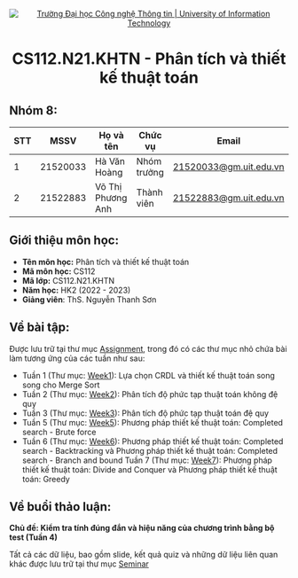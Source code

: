 <p align="center">
  <a href="https://www.uit.edu.vn/" title="Trường Đại học Công nghệ Thông tin" style="border: none;">
    <img src="https://i.imgur.com/WmMnSRt.png" alt="Trường Đại học Công nghệ Thông tin | University of Information Technology">
  </a>
</p>

<h1 align="center"><b>CS112.N21.KHTN - Phân tích và thiết kế thuật toán</b></h>

## Nhóm 8:
|**STT**|**MSSV**|  **Họ và tên**  |**Chức vụ**|       **Email**      |
|-------|--------|-----------------|-----------|----------------------|
|   1   |21520033|   Hà Văn Hoàng  |Nhóm trưởng|21520033@gm.uit.edu.vn|
|   2   |21522883|Võ Thị Phương Anh|Thành viên |21522883@gm.uit.edu.vn|

## Giới thiệu môn học:
* **Tên môn học:** Phân tích và thiết kế thuật toán
* **Mã môn học:** CS112
* **Mã lớp:** CS112.N21.KHTN
* **Năm học:** HK2 (2022 - 2023)
* **Giảng viên**: ThS. Nguyễn Thanh Sơn

## Về bài tập:
Được lưu trữ tại thư mục [Assignment](https://github.com/hhoangcpascal/CS112.N21.KHTN/tree/main/Assignment), trong đó có các thư mục nhỏ chứa bài làm tương ứng của các tuần như sau:
- Tuần 1 (Thư mục: [Week1](https://github.com/hhoangcpascal/CS112.N21.KHTN/tree/main/Assignment/Week1)): Lựa chọn CRDL và thiết kế thuật toán song song cho Merge Sort
- Tuần 2 (Thư mục: [Week2](https://github.com/hhoangcpascal/CS112.N21.KHTN/tree/main/Assignment/Week2)): Phân tích độ phức tạp thuật toán không đệ quy
- Tuần 3 (Thư mục: [Week3](https://github.com/hhoangcpascal/CS112.N21.KHTN/tree/main/Assignment/Week3)): Phân tích độ phức tạp thuật toán đệ quy
- Tuần 5 (Thư mục: [Week5](https://github.com/hhoangcpascal/CS112.N21.KHTN/tree/main/Assignment/Week5)): Phương pháp thiết kế thuật toán: Completed search - Brute force
- Tuần 6 (Thư mục: [Week6](https://github.com/hhoangcpascal/CS112.N21.KHTN/tree/main/Assignment/Week6)): Phương pháp thiết kế thuật toán: Completed search - Backtracking và Phương pháp thiết kế thuật toán: Completed search - Branch and bound
Tuần 7 (Thư mục: [Week7](https://github.com/hhoangcpascal/CS112.N21.KHTN/tree/main/Assignment/Week7)): Phương pháp thiết kế thuật toán: Divide and Conquer và Phương pháp thiết kế thuật toán: Greedy

## Về buổi thảo luận:
**Chủ đề: Kiểm tra tính đúng đắn và hiệu năng của chương trình bằng bộ test (Tuần 4)**

Tất cả các dữ liệu, bao gồm slide, kết quả quiz và những dữ liệu liên quan khác được lưu trữ tại thư mục [Seminar](https://github.com/hhoangcpascal/CS112.N21.KHTN/tree/main/Seminar)
